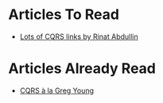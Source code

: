 # Articles To Read
- [Lots of CQRS links by Rinat Abdullin](https://abdullin.com/tags/cqrs/)

# Articles Already Read
- [CQRS à la Greg Young](https://web.archive.org/web/20120312135341/https://elegantcode.com/2009/11/11/cqrs-la-greg-young/)
